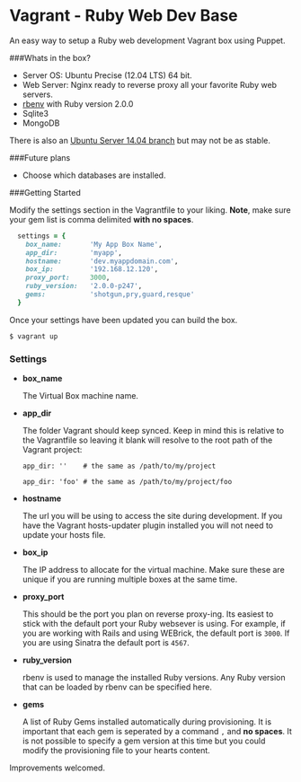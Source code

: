 Vagrant - Ruby Web Dev Base
===========

An easy way to setup a Ruby web development Vagrant box using Puppet.

###Whats in the box?

* Server OS: Ubuntu Precise (12.04 LTS) 64 bit. 
* Web Server: Nginx ready to reverse proxy all your favorite Ruby web servers.
* [rbenv](https://github.com/sstephenson/rbenv) with Ruby version 2.0.0
* Sqlite3
* MongoDB


There is also an [Ubuntu Server 14.04 branch](https://github.com/chris-roerig/vagrant-ruby-webdev-base/tree/ubuntu-1404)
but may not be as stable.


###Future plans

* Choose which databases are installed.


###Getting Started

Modify the settings section in the Vagrantfile to your liking. **Note**, make
sure your gem list is comma delimited **with no spaces**.

```ruby
  settings = {
    box_name:       'My App Box Name',
    app_dir:        'myapp',
    hostname:       'dev.myappdomain.com',
    box_ip:         '192.168.12.120',
    proxy_port:     3000, 
    ruby_version:   '2.0.0-p247',
    gems:           'shotgun,pry,guard,resque'
  }
```

Once your settings have been updated you can build the box.

    $ vagrant up


### Settings

* **box_name**
    
    The Virtual Box machine name.

* **app_dir**
    
    The folder Vagrant should keep synced. Keep in mind this is relative to the Vagrantfile so leaving it blank will resolve to the root path of the Vagrant project:
    
    `app_dir: ''    # the same as /path/to/my/project`
    
    `app_dir: 'foo' # the same as /path/to/my/project/foo`
    
* **hostname**

    The url you will be using to access the site during development. If you have the Vagrant hosts-updater plugin installed you will not need to update your hosts file.
    
* **box_ip**

    The IP address to allocate for the virtual machine. Make sure these are unique if you are running multiple boxes at the same time.
    
* **proxy_port**

    This should be the port you plan on reverse proxy-ing. Its easiest to stick with the default port your Ruby websever is using. For example, if you are working with Rails and using WEBrick, the default port is `3000`. If you are using Sinatra the default port is `4567`.
    
* **ruby_version**

    rbenv is used to manage the installed Ruby versions. Any Ruby version that can be loaded by rbenv can be specified here.
    
* **gems**

    A list of Ruby Gems installed automatically during provisioning. It is important that each gem is seperated by a command `,` and **no spaces**. It is not possible to specify a gem version at this time but you could modify the provisioning file to your hearts content.
    


Improvements welcomed.
